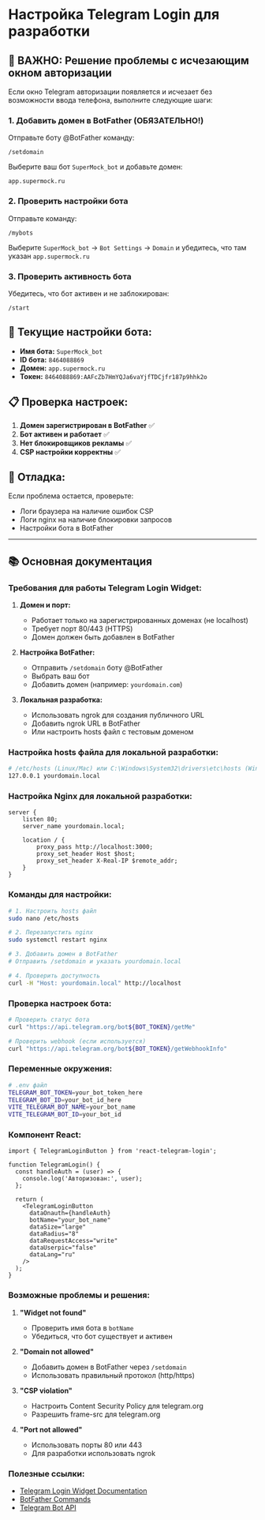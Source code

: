 # Настройка Telegram Login для разработки

## 🚨 **ВАЖНО: Решение проблемы с исчезающим окном авторизации**

Если окно Telegram авторизации появляется и исчезает без возможности ввода телефона, выполните следующие шаги:

### 1. **Добавить домен в BotFather (ОБЯЗАТЕЛЬНО!)**

Отправьте боту @BotFather команду:
```
/setdomain
```

Выберите ваш бот `SuperMock_bot` и добавьте домен:
```
app.supermock.ru
```

### 2. **Проверить настройки бота**

Отправьте команду:
```
/mybots
```

Выберите `SuperMock_bot` → `Bot Settings` → `Domain` и убедитесь, что там указан `app.supermock.ru`

### 3. **Проверить активность бота**

Убедитесь, что бот активен и не заблокирован:
```
/start
```

## 🔧 **Текущие настройки бота:**

- **Имя бота:** `SuperMock_bot`
- **ID бота:** `8464088869`
- **Домен:** `app.supermock.ru`
- **Токен:** `8464088869:AAFcZb7HmYQJa6vaYjfTDCjfr187p9hhk2o`

## 📋 **Проверка настроек:**

1. **Домен зарегистрирован в BotFather** ✅
2. **Бот активен и работает** ✅
3. **Нет блокировщиков рекламы** ✅
4. **CSP настройки корректны** ✅

## 🐛 **Отладка:**

Если проблема остается, проверьте:
- Логи браузера на наличие ошибок CSP
- Логи nginx на наличие блокировки запросов
- Настройки бота в BotFather

---

## 📚 **Основная документация**

### Требования для работы Telegram Login Widget:

1. **Домен и порт:**
   - Работает только на зарегистрированных доменах (не localhost)
   - Требует порт 80/443 (HTTPS)
   - Домен должен быть добавлен в BotFather

2. **Настройка BotFather:**
   - Отправить `/setdomain` боту @BotFather
   - Выбрать ваш бот
   - Добавить домен (например: `yourdomain.com`)

3. **Локальная разработка:**
   - Использовать ngrok для создания публичного URL
   - Добавить ngrok URL в BotFather
   - Или настроить hosts файл с тестовым доменом

### Настройка hosts файла для локальной разработки:

```bash
# /etc/hosts (Linux/Mac) или C:\Windows\System32\drivers\etc\hosts (Windows)
127.0.0.1 yourdomain.local
```

### Настройка Nginx для локальной разработки:

```nginx
server {
    listen 80;
    server_name yourdomain.local;
    
    location / {
        proxy_pass http://localhost:3000;
        proxy_set_header Host $host;
        proxy_set_header X-Real-IP $remote_addr;
    }
}
```

### Команды для настройки:

```bash
# 1. Настроить hosts файл
sudo nano /etc/hosts

# 2. Перезапустить nginx
sudo systemctl restart nginx

# 3. Добавить домен в BotFather
# Отправить /setdomain и указать yourdomain.local

# 4. Проверить доступность
curl -H "Host: yourdomain.local" http://localhost
```

### Проверка настроек бота:

```bash
# Проверить статус бота
curl "https://api.telegram.org/bot${BOT_TOKEN}/getMe"

# Проверить webhook (если используется)
curl "https://api.telegram.org/bot${BOT_TOKEN}/getWebhookInfo"
```

### Переменные окружения:

```bash
# .env файл
TELEGRAM_BOT_TOKEN=your_bot_token_here
TELEGRAM_BOT_ID=your_bot_id_here
VITE_TELEGRAM_BOT_NAME=your_bot_name
VITE_TELEGRAM_BOT_ID=your_bot_id
```

### Компонент React:

```tsx
import { TelegramLoginButton } from 'react-telegram-login';

function TelegramLogin() {
  const handleAuth = (user) => {
    console.log('Авторизован:', user);
  };

  return (
    <TelegramLoginButton
      dataOnauth={handleAuth}
      botName="your_bot_name"
      dataSize="large"
      dataRadius="8"
      dataRequestAccess="write"
      dataUserpic="false"
      dataLang="ru"
    />
  );
}
```

### Возможные проблемы и решения:

1. **"Widget not found"**
   - Проверить имя бота в `botName`
   - Убедиться, что бот существует и активен

2. **"Domain not allowed"**
   - Добавить домен в BotFather через `/setdomain`
   - Использовать правильный протокол (http/https)

3. **"CSP violation"**
   - Настроить Content Security Policy для telegram.org
   - Разрешить frame-src для telegram.org

4. **"Port not allowed"**
   - Использовать порты 80 или 443
   - Для разработки использовать ngrok

### Полезные ссылки:

- [Telegram Login Widget Documentation](https://core.telegram.org/widgets/login)
- [BotFather Commands](https://core.telegram.org/bots#botfather)
- [Telegram Bot API](https://core.telegram.org/bots/api)
